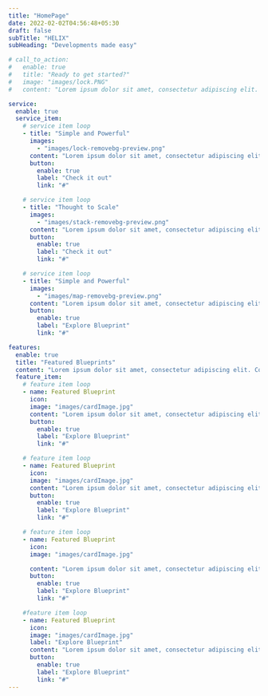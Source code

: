 ```yaml
---
title: "HomePage"
date: 2022-02-02T04:56:48+05:30
draft: false
subTitle: "HELIX"
subHeading: "Developments made easy"

# call_to_action:
#   enable: true
#   title: "Ready to get started?"
#   image: "images/lock.PNG"
#   content: "Lorem ipsum dolor sit amet, consectetur adipiscing elit. Consequat tristique eget amet, tempus eu at consecttur."

service:
  enable: true
  service_item:
    # service item loop
    - title: "Simple and Powerful"
      images:
        - "images/lock-removebg-preview.png"
      content: "Lorem ipsum dolor sit amet, consectetur adipiscing elit. Consequat tristique eget amet, tempus eu at consecttur. Leo facilisi nunc viverra tellus. Ac laoreet sit vel consquat. consectetur adipiscing elit. Consequat tristique eget amet, tempus eu at consecttur. Leo facilisi nunc viverra tellus. Ac laoreet sit vel consquat."
      button:
        enable: true
        label: "Check it out"
        link: "#"

    # service item loop
    - title: "Thought to Scale"
      images:
        - "images/stack-removebg-preview.png"
      content: "Lorem ipsum dolor sit amet, consectetur adipiscing elit. Consequat tristique eget amet, tempus eu at consecttur. Leo facilisi nunc viverra tellus. Ac laoreet sit vel consquat. consectetur adipiscing elit. Consequat tristique eget amet, tempus eu at consecttur. Leo facilisi nunc viverra tellus. Ac laoreet sit vel consquat."
      button:
        enable: true
        label: "Check it out"
        link: "#"

    # service item loop
    - title: "Simple and Powerful"
      images:
        - "images/map-removebg-preview.png"
      content: "Lorem ipsum dolor sit amet, consectetur adipiscing elit. Consequat tristique eget amet, tempus eu at consecttur. Leo facilisi nunc viverra tellus. Ac laoreet sit vel consquat. consectetur adipiscing elit. Consequat tristique eget amet, tempus eu at consecttur. Leo facilisi nunc viverra tellus. Ac laoreet sit vel consquat."
      button:
        enable: true
        label: "Explore Blueprint"
        link: "#"

features:
  enable: true
  title: "Featured Blueprints"
  content: "Lorem ipsum dolor sit amet, consectetur adipiscing elit. Consequat tristique eget amet, tempus eu at consecttur. Leo facilisi nunc viverra tellus. Ac laoreet sit vel consquat. consectetur adipiscing "
  feature_item:
    # feature item loop
    - name: Featured Blueprint
      icon:
      image: "images/cardImage.jpg"
      content: "Lorem ipsum dolor sit amet, consectetur adipiscing elit.  Consequat tristique eget amet, tempus eu at consecttur."
      button:
        enable: true
        label: "Explore Blueprint"
        link: "#"

    # feature item loop
    - name: Featured Blueprint
      icon:
      image: "images/cardImage.jpg"
      content: "Lorem ipsum dolor sit amet, consectetur adipiscing elit.  Consequat tristique eget amet, tempus eu at consecttur."
      button:
        enable: true
        label: "Explore Blueprint"
        link: "#"

    # feature item loop
    - name: Featured Blueprint
      icon:
      image: "images/cardImage.jpg"

      content: "Lorem ipsum dolor sit amet, consectetur adipiscing elit.  Consequat tristique eget amet, tempus eu at consecttur."
      button:
        enable: true
        label: "Explore Blueprint"
        link: "#"

    #feature item loop
    - name: Featured Blueprint
      icon:
      image: "images/cardImage.jpg"
      label: "Explore Blueprint"
      content: "Lorem ipsum dolor sit amet, consectetur adipiscing elit.  Consequat tristique eget amet, tempus eu at consecttur."
      button:
        enable: true
        label: "Explore Blueprint"
        link: "#"
---
```

